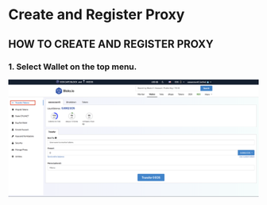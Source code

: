 # Create and Register Proxy

## HOW TO CREATE AND REGISTER PROXY

### 1. Select **Wallet** on the top menu.

![](../.gitbook/assets/image%20%287%29.png)

### 

